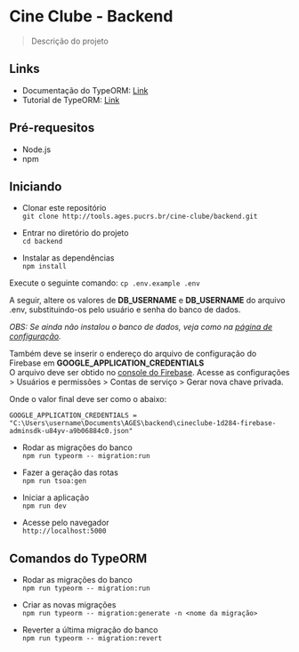 # Cine Clube - Backend

> Descrição do projeto

## **Links**

- Documentação do TypeORM: [Link](https://github.com/typeorm/typeorm/tree/master/docs)
- Tutorial de TypeORM: [Link](https://www.youtube.com/playlist?list=PLDqnSpzNKDvn-3cpMf3yPn7gTnb3ooy4b)

## Pré-requesitos

- Node.js
- npm

## Iniciando

- Clonar este repositório  
  `git clone http://tools.ages.pucrs.br/cine-clube/backend.git`

- Entrar no diretório do projeto  
  `cd backend`

- Instalar as dependências  
  `npm install`

Execute o seguinte comando:
`cp .env.example .env`

A seguir, altere os valores de **DB_USERNAME** e **DB_USERNAME** do arquivo .env, substituindo-os pelo usuário e senha do banco de dados.

_OBS: Se ainda não instalou o banco de dados, veja como na [página de configuração](https://tools.ages.pucrs.br/cine-clube/cineclube-wiki/wikis/configuracao)._

Também deve se inserir o endereço do arquivo de configuração do Firebase em **GOOGLE_APPLICATION_CREDENTIALS**  
O arquivo deve ser obtido no [console do Firebase](https://console.firebase.google.com). Acesse as configurações > Usuários e permissões > Contas de serviço > Gerar nova chave privada.

Onde o valor final deve ser como o abaixo:

```
GOOGLE_APPLICATION_CREDENTIALS = "C:\Users\username\Documents\AGES\backend\cineclube-1d284-firebase-adminsdk-u84yv-a9b06884c0.json"
```

- Rodar as migrações do banco  
  `npm run typeorm -- migration:run`

- Fazer a geração das rotas  
  `npm run tsoa:gen`

- Iniciar a aplicação  
  `npm run dev`

- Acesse pelo navegador  
  `http://localhost:5000`

## Comandos do TypeORM

- Rodar as migrações do banco  
  `npm run typeorm -- migration:run`

- Criar as novas migrações  
  `npm run typeorm -- migration:generate -n <nome da migração>`

- Reverter a última migração do banco  
  `npm run typeorm -- migration:revert`
